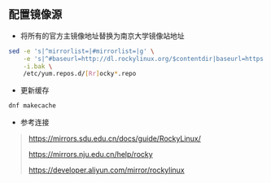 配置镜像源
--
- 将所有的官方主镜像地址替换为南京大学镜像站地址
```bash
sed -e 's|^mirrorlist=|#mirrorlist=|g' \
    -e 's|^#baseurl=http://dl.rockylinux.org/$contentdir|baseurl=https://mirrors.nju.edu.cn/rocky|g' \
    -i.bak \
    /etc/yum.repos.d/[Rr]ocky*.repo
```
- 更新缓存
```bash
dnf makecache
```

- 参考连接

> https://mirrors.sdu.edu.cn/docs/guide/RockyLinux/
> 
> https://mirrors.nju.edu.cn/help/rocky
> 
> https://developer.aliyun.com/mirror/rockylinux
